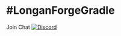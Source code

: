 #LonganForgeGradle
===========

Join Chat [![Discord](https://img.shields.io/discord/796913369177260052)](https://discord.gg/FmVPsapuEk)

